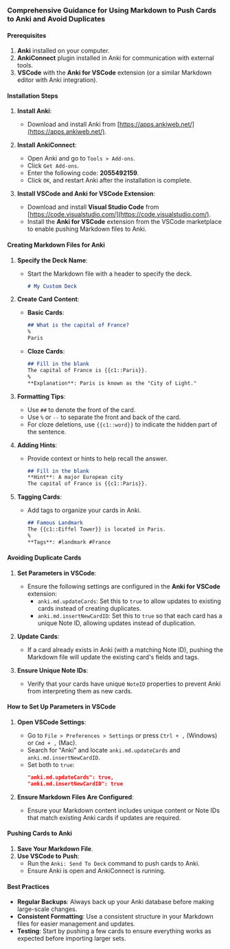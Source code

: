 ### Comprehensive Guidance for Using Markdown to Push Cards to Anki and Avoid Duplicates

#### Prerequisites
1. **Anki** installed on your computer.
2. **AnkiConnect** plugin installed in Anki for communication with external tools.
3. **VSCode** with the **Anki for VSCode** extension (or a similar Markdown editor with Anki integration).

#### Installation Steps
1. **Install Anki**:
   - Download and install Anki from [https://apps.ankiweb.net/](https://apps.ankiweb.net/).

2. **Install AnkiConnect**:
   - Open Anki and go to `Tools > Add-ons`.
   - Click `Get Add-ons`.
   - Enter the following code: **2055492159**.
   - Click `OK`, and restart Anki after the installation is complete.

3. **Install VSCode and Anki for VSCode Extension**:
   - Download and install **Visual Studio Code** from [https://code.visualstudio.com/](https://code.visualstudio.com/).
   - Install the **Anki for VSCode** extension from the VSCode marketplace to enable pushing Markdown files to Anki.

#### Creating Markdown Files for Anki

1. **Specify the Deck Name**:
   - Start the Markdown file with a header to specify the deck.
     ```markdown
     # My Custom Deck
     ```

2. **Create Card Content**:
   - **Basic Cards**:
     ```markdown
     ## What is the capital of France?
     %
     Paris
     ```

   - **Cloze Cards**:
     ```markdown
     ## Fill in the blank
     The capital of France is {{c1::Paris}}.
     %
     **Explanation**: Paris is known as the "City of Light."
     ```

3. **Formatting Tips**:
   - Use `##` to denote the front of the card.
   - Use `%` or `--` to separate the front and back of the card.
   - For cloze deletions, use `{{c1::word}}` to indicate the hidden part of the sentence.

4. **Adding Hints**:
   - Provide context or hints to help recall the answer.
     ```markdown
     ## Fill in the blank
     **Hint**: A major European city
     The capital of France is {{c1::Paris}}.
     ```

5. **Tagging Cards**:
   - Add tags to organize your cards in Anki.
     ```markdown
     ## Famous Landmark
     The {{c1::Eiffel Tower}} is located in Paris.
     %
     **Tags**: #landmark #France
     ```

#### Avoiding Duplicate Cards

1. **Set Parameters in VSCode**:
   - Ensure the following settings are configured in the **Anki for VSCode** extension:
     - `anki.md.updateCards`: Set this to `true` to allow updates to existing cards instead of creating duplicates.
     - `anki.md.insertNewCardID`: Set this to `true` so that each card has a unique Note ID, allowing updates instead of duplication.

2. **Update Cards**:
   - If a card already exists in Anki (with a matching Note ID), pushing the Markdown file will update the existing card's fields and tags.

3. **Ensure Unique Note IDs**:
   - Verify that your cards have unique `NoteID` properties to prevent Anki from interpreting them as new cards.

#### How to Set Up Parameters in VSCode

1. **Open VSCode Settings**:
   - Go to `File > Preferences > Settings` or press `Ctrl + ,` (Windows) or `Cmd + ,` (Mac).
   - Search for "Anki" and locate `anki.md.updateCards` and `anki.md.insertNewCardID`.
   - Set both to `true`:
     ```json
     "anki.md.updateCards": true,
     "anki.md.insertNewCardID": true
     ```

2. **Ensure Markdown Files Are Configured**:
   - Ensure your Markdown content includes unique content or Note IDs that match existing Anki cards if updates are required.

#### Pushing Cards to Anki
1. **Save Your Markdown File**.
2. **Use VSCode to Push**:
   - Run the `Anki: Send To Deck` command to push cards to Anki.
   - Ensure Anki is open and AnkiConnect is running.

#### Best Practices
- **Regular Backups**: Always back up your Anki database before making large-scale changes.
- **Consistent Formatting**: Use a consistent structure in your Markdown files for easier management and updates.
- **Testing**: Start by pushing a few cards to ensure everything works as expected before importing larger sets.
